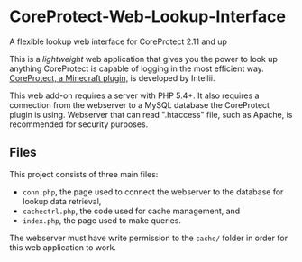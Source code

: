 # CoreProtect-Web-Lookup-Interface
A flexible lookup web interface for CoreProtect 2.11 and up

This is a _lightweight_ web application that gives you the power to look up anything CoreProtect is capable of logging in the most efficient way.  [CoreProtect, a Minecraft plugin,](http://dev.bukkit.org/bukkit-plugins/coreprotect/) is developed by Intellii.

This web add-on requires a server with PHP 5.4+.  It also requires a connection from the webserver to a MySQL database the CoreProtect plugin is using.  Webserver that can read ".htaccess" file, such as Apache, is recommended for security purposes.

## Files
This project consists of three main files:
- `conn.php`, the page used to connect the webserver to the database for lookup data retrieval,
- `cachectrl.php`, the code used for cache management, and
- `index.php`, the page used to make queries.

The webserver must have write permission to the `cache/` folder in order for this web application to work.
